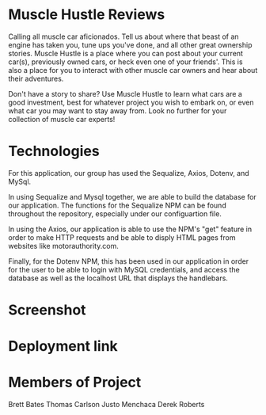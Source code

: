 # Muscle Hustle Reviews

Calling all muscle car aficionados. Tell us about where that beast of an engine has taken you, tune ups you've done, and all other great ownership stories. Muscle Hustle is a place where you can post about your current car(s), previously owned cars, or heck even one of your friends'. This is also a place for you to interact with other muscle car owners and hear about their adventures. 

Don't have a story to share? Use Muscle Hustle to learn what cars are a good investment, best for whatever project you wish to embark on, or even what car you may want to stay away from. Look no further for your collection of muscle car experts!

# Technologies

For this application, our group has used the Sequalize, Axios, Dotenv, and MySql.

In using Sequalize and Mysql together, we are able to build the database for our application. The functions for the Sequalize NPM can be found throughout the repository, especially under our configuartion file.

In using the Axios, our application is able to use the NPM's "get" feature in order to make HTTP requests and be able to disply HTML pages from websites like motorauthority.com.

Finally, for the Dotenv NPM, this has been used in our application in order for the user to be able to login with MySQL credentials, and access the database as well as the localhost URL that displays the handlebars. 

# Screenshot

# Deployment link

# Members of Project

Brett Bates
Thomas Carlson
Justo Menchaca
Derek Roberts
